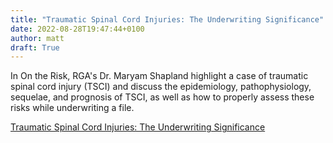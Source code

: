 ```yaml
---
title: "Traumatic Spinal Cord Injuries: The Underwriting Significance"
date: 2022-08-28T19:47:44+0100
author: matt
draft: True
---
```

In On the Risk, RGA's Dr. Maryam Shapland highlight a case of traumatic spinal cord injury (TSCI) and discuss the epidemiology, pathophysiology, sequelae, and prognosis of TSCI, as well as how to properly assess these risks while underwriting a file.
 

[ Traumatic Spinal Cord Injuries: The Underwriting Significance ]( https://www.rgare.com/knowledge-center/media/articles/traumatic-spinal-cord-injuries-the-underwriting-significance )
